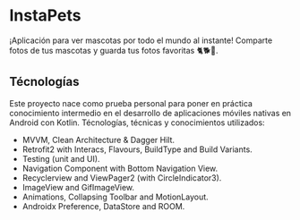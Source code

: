 # InstaPets

¡Aplicación para ver mascotas por todo el mundo al instante! Comparte fotos de tus mascotas y guarda tus fotos favoritas 🐈🐕📱.

## Técnologías
Este proyecto nace como prueba personal para poner en práctica conocimiento intermedio en el desarrollo de aplicaciones móviles nativas en Android con Kotlin. Técnologías, técnicas y conocimientos utilizados:

- MVVM, Clean Architecture & Dagger Hilt.
- Retrofit2 with Interacs, Flavours, BuildType and Build Variants.
- Testing (unit and UI).
- Navigation Component with Bottom Navigation View.
- Recyclerview and ViewPager2 (with CircleIndicator3).
- ImageView and GifImageView.
- Animations, Collapsing Toolbar and MotionLayout.
- Androidx Preference, DataStore and ROOM.
